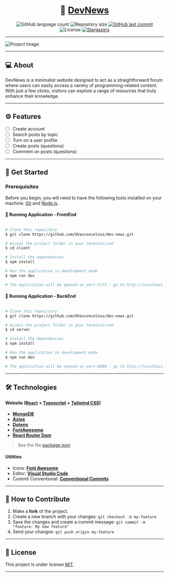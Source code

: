 <h1 align="center">
     📰 <a href="" alt="React URL"> DevNews</a>
</h1>

<p align="center">
  <img alt="GitHub language count" src="https://img.shields.io/github/languages/count/ovasconceloss/dev-news?color=%2304D361">

  <img alt="Repository size" src="https://img.shields.io/github/repo-size/ovasconceloss/dev-news">
  
  <a href="https://github.com/ovasconcelos/dev-news/commits/master">
    <img alt="GitHub last commit" src="https://img.shields.io/github/last-commit/ovasconceloss/dev-news">
  </a>
    
   <img alt="License" src="https://img.shields.io/badge/license-MIT-brightgreen">
   
   <a href="https://github.com/ovasconceloss/dev-news/stargazers">
    <img alt="Stargazers" src="https://img.shields.io/github/stars/ovasconceloss/dev-news?style=social">
  </a> 
</p>

<hr>

<img src="" alt="Project Image">

<hr>

## 💻 About

DevNews is a minimalist website designed to act as a straightforward forum where users can easily access a variety of programming-related content. With just a few clicks, visitors can explore a range of resources that truly enhance their knowledge.

---

## ⚙️ Features

- [ ] Create account
- [ ] Search posts by topic
- [ ] Turn on a user profile
- [ ] Create posts (questions)
- [ ] Comment on posts (questions)

---

## 🚀 Get Started

### Prerequisites

Before you begin, you will need to have the following tools installed on your machine: [Git](https://git-scm.com) and [Node.js](https://nodejs.org/en/). 

#### 🧭 Running Application - FrontEnd

```bash

# Clone this repository
$ git clone https://github.com/OVasconceloss/dev-news.git

# Access the project folder in your terminal/cmd
$ cd client

# Install the dependencies
$ npm install

# Run the application in development mode
$ npm run dev

# The application will be opened on port:5173 - go to http://localhost:5173

```

#### 🧭 Running Application - BackEnd

```bash

# Clone this repository
$ git clone https://github.com/OVasconceloss/dev-news.git

# Access the project folder in your terminal/cmd
$ cd server

# Install the dependencies
$ npm install

# Run the application in development mode
$ npm run dev

# The application will be opened on port:8080 - go to http://localhost:8080

```

---

## 🛠 Technologies

#### **Website**  ([React](https://reactjs.org/) + [Typescript](https://www.typescriptlang.org/)  +  [Tailwind CSS](https://tailwindcss.com/docs/installation))

-   **[MongoDB](https://www.mongodb.com/)**
-   **[Axios](https://github.com/axios/axios)**
-   **[Dotenv](https://www.npmjs.com/package/dotenv)**
-   **[FontAwesome](https://fontawesome.com/v5/docs/web/use-with/react)**
-   **[React Router Dom](https://github.com/ReactTraining/react-router/tree/master/packages/react-router-dom)**

> See the file [package.json](./package.json)

#### [](https://github.com/tgmarinho/Ecoleta#utilit%C3%A1rios)**Utilities**

-   Icons: **[Font Awesome](https://fontawesome.com/)**
-   Editor:  **[Visual Studio Code](https://code.visualstudio.com/)**
-   Commit Conventional:  **[Conventional Commits](https://www.conventionalcommits.org/en/v1.0.0/)**


---
## 💪 How to Contribute

1. Make a **fork** of the project.
2. Create a new branch with your changes: `git checkout -b my-feature`
3. Save the changes and create a commit message: `git commit -m "feature: My new feature"`
4. Send your changes: `git push origin my-feature`

---

## 📝 License

This project is under license [MIT](./LICENSE).

---